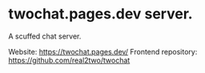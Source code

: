 # twochat.pages.dev server.
A scuffed chat server.

Website: https://twochat.pages.dev/
Frontend repository: https://github.com/real2two/twochat
